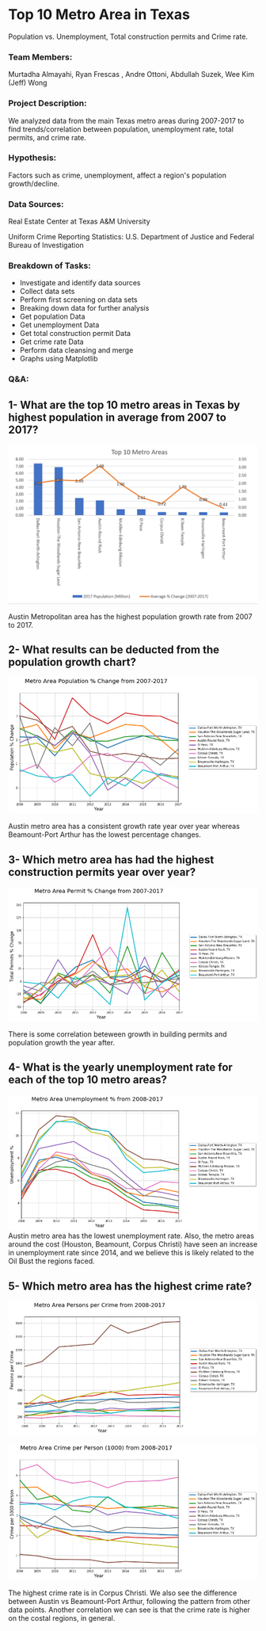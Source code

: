 # Top 10 Metro Area in Texas

 Population vs. Unemployment, Total construction permits and Crime rate.

### Team Members:

Murtadha Almayahi, Ryan Frescas , Andre Ottoni, Abdullah Suzek, Wee Kim (Jeff) Wong  

### Project Description:

We analyzed data from the main Texas metro areas during 2007-2017 to find trends/correlation between population, unemployment rate, total permits, and crime rate.  

### Hypothesis:
Factors such as crime, unemployment, affect a region's population growth/decline.

### Data Sources:

Real Estate Center at Texas A&M University

Uniform Crime Reporting Statistics: U.S. Department of Justice and Federal Bureau of Investigation
 
### Breakdown of Tasks:  
* Investigate and identify data sources  
* Collect data sets  
* Perform first screening on data sets  
* Breaking down data for further analysis  
* Get population Data  
* Get unemployment Data  
* Get total construction permit Data  
* Get crime rate Data  
* Perform data cleansing and merge  
* Graphs using Matplotlib  
  
### Q&A:  
## 1- What are the top 10 metro areas in Texas by highest population in average from 2007 to 2017?

 ![2007-2017-Texas-City-Analysis](city-analysis/Images/city_by_population.PNG)

Austin Metropolitan area has the highest population growth rate from 2007 to 2017.


## 2- What results can be deducted from the population growth chart?

![2007-2017-Texas-City-Analysis](city-analysis/Images/population.png)

Austin metro area has a consistent growth rate year over year whereas Beamount-Port Arthur has the lowest percentage changes.


## 3- Which metro area has had the highest construction permits year over year?

 ![2007-2017-Texas-City-Analysis](city-analysis/Images/permit.png)
 
 There is some correlation beteween growth in building permits and population growth the year after.
 
 
## 4- What is the yearly unemployment rate for each of the top 10 metro areas?

 ![2007-2017-Texas-City-Analysis](city-analysis/Images/unemployment.png)
Austin metro area has the lowest unemployment rate. Also, the metro areas around the cost (Houston, Beamount, Corpus Christi) have seen an increase in unemployment rate since 2014, and we believe this is likely related to the Oil Bust the regions faced.


## 5- Which metro area has the highest crime rate?

 ![2007-2017-Texas-City-Analysis](city-analysis/Images/crime.png)
 
 ![2007-2017-Texas-City-Analysis](city-analysis/Images/crimerate.png)
 
 The highest crime rate is in Corpus Christi. 
 We also see the difference between Austin vs Beamount-Port Arthur, following the pattern from other data points.
 Another correlation we can see is that the crime rate is higher on the costal regions, in general.

